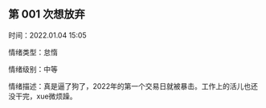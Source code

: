 
## 第 001 次想放弃

时间：2022.01.04 15:05

情绪类型：怠惰

情绪级别：中等

情绪描述：真是逼了狗了，2022年的第一个交易日就被暴击。工作上的活儿也还没干完，xue微烦躁。